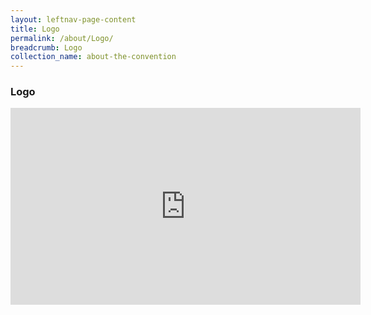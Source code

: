 ```yaml
---
layout: leftnav-page-content
title: Logo
permalink: /about/Logo/
breadcrumb: Logo
collection_name: about-the-convention
---
```


### **Logo** 
<iframe width="560" height="315" src="https://www.youtube.com/embed/Sk6dt91WFig?rel=0&autoplay=1" title="Legal Group" frameborder="0" allow="accelerometer; autoplay; encrypted-media; gyroscope; picture-in-picture" allowfullscreen></iframe>
